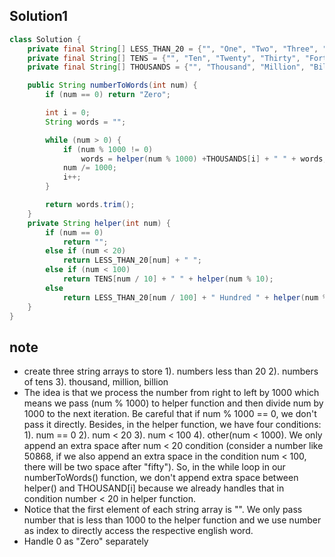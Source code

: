## Solution1
``` java 
class Solution {
    private final String[] LESS_THAN_20 = {"", "One", "Two", "Three", "Four", "Five", "Six", "Seven", "Eight", "Nine", "Ten", "Eleven", "Twelve", "Thirteen", "Fourteen", "Fifteen", "Sixteen", "Seventeen", "Eighteen", "Nineteen"};
    private final String[] TENS = {"", "Ten", "Twenty", "Thirty", "Forty", "Fifty", "Sixty", "Seventy", "Eighty", "Ninety"};
    private final String[] THOUSANDS = {"", "Thousand", "Million", "Billion"};

    public String numberToWords(int num) {
        if (num == 0) return "Zero";

        int i = 0;
        String words = "";

        while (num > 0) {
            if (num % 1000 != 0)
                words = helper(num % 1000) +THOUSANDS[i] + " " + words;
            num /= 1000;
            i++;
        }

        return words.trim();
    }
    private String helper(int num) {
        if (num == 0)
            return "";
        else if (num < 20)
            return LESS_THAN_20[num] + " ";
        else if (num < 100)
            return TENS[num / 10] + " " + helper(num % 10);
        else
            return LESS_THAN_20[num / 100] + " Hundred " + helper(num % 100);
    }
}
```

## note
* create three string arrays to store 
  1). numbers less than 20
  2). numbers of tens 
  3). thousand, million, billion
* The idea is that we process the number from right to left by 1000 which means we pass (num % 1000) to helper function and then divide num by 1000 to the next iteration. Be careful that if num % 1000 == 0, we don't pass it directly. Besides, in the helper function, we have four conditions: 1). num == 0 2). num < 20 3). num < 100 4). other(num < 1000). We only append an extra space after num < 20 condition (consider a number like 50868, if we also append an extra space in the condition num < 100, there will be two space after "fifty"). So, in the while loop in our numberToWords() function, we don't append extra space between helper() and THOUSAND[i] because we already handles that in condition number < 20 in helper function. 
* Notice that the first element of each string array is "". We only pass number that is less than 1000 to the helper function and we use number as index to directly access the respective english word. 
* Handle 0 as "Zero" separately

